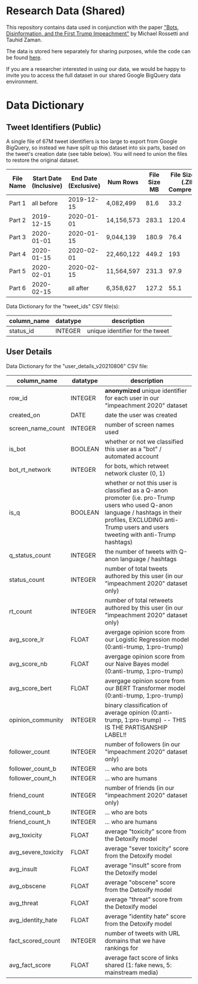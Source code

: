 # Research Data (Shared)

This repository contains data used in conjunction with the paper ["Bots, Disinformation, and the First Trump Impeachment"](https://arxiv.org/abs/2204.08915) by Michael Rossetti and Tauhid Zaman.

The data is stored here separately for sharing purposes, while the code can be found [here](https://github.com/s2t2/tweet-analysis-2020).

If you are a researcher interested in using our data, we would be happy to invite you to access the full dataset in our shared Google BigQuery data environment.

# Data Dictionary

## Tweet Identifiers (Public)

A single file of 67M tweet identifiers is too large to export from Google BigQuery, so instead we have split up this dataset into six parts, based on the tweet's creation date (see table below). You will need to union the files to restore the original dataset.

File Name | Start Date (Inclusive) | End Date (Exclusive) | Num Rows | File Size MB | File Size MB (.ZIP Compressed)
-- | -- | -- | -- | -- | --
Part 1 | all before | 2019-12-15 | 4,082,499 | 81.6 | 33.2
Part 2 | 2019-12-15 | 2020-01-01 | 14,156,573 | 283.1 | 120.4
Part 3 | 2020-01-01 | 2020-01-15 | 9,044,139 | 180.9 | 76.4
Part 4 | 2020-01-15 | 2020-02-01 | 22,460,122 | 449.2 | 193
Part 5 | 2020-02-01 | 2020-02-15 | 11,564,597 | 231.3 | 97.9
Part 6 | 2020-02-15 | all after | 6,358,627 | 127.2 | 55.1

Data Dictionary for the "tweet_ids" CSV file(s):

column_name | datatype | description
--- | --- | ---
status_id | INTEGER | unique identifier for the tweet


## User Details

Data Dictionary for the "user_details_v20210806" CSV file:


column_name | datatype | description
--- | --- | ---
row_id	| INTEGER | **anonymized** unique identifier for each user in our "impeachment 2020" dataset
created_on	| DATE | date the user was created
screen_name_count	| INTEGER | number of screen names used
is_bot	| BOOLEAN | whether or not we classified this user as a "bot" / automated account
bot_rt_network	| INTEGER | for bots, which retweet network cluster (0, 1)
is_q	| BOOLEAN | whether or not this user is classified as a Q-anon promoter (i.e. pro-Trump users who used Q-anon language / hashtags in their profiles, EXCLUDING anti-Trump users and users tweeting with anti-Trump hashtags)
q_status_count	| INTEGER | the number of tweets with Q-anon language / hashtags
status_count	| INTEGER | number of total tweets authored by this user (in our "impeachment 2020" dataset only)
rt_count	| INTEGER | number of total retweets authored by this user (in our "impeachment 2020" dataset only)
avg_score_lr	| FLOAT | avergage opinion score from our Logistic Regression model (0:anti-trump, 1:pro-trump)
avg_score_nb	| FLOAT | avergage opinion score from our Naive Bayes model (0:anti-trump, 1:pro-trump)
avg_score_bert	| FLOAT | avergage opinion score from our BERT Transformer model (0:anti-trump, 1:pro-trump)
opinion_community	| INTEGER | binary classification of average opinion (0:anti-trump, 1:pro-trump) -- THIS IS THE PARTISANSHIP LABEL!!
follower_count	| INTEGER | number of followers (in our "impeachment 2020" dataset only)
follower_count_b	| INTEGER | ... who are bots
follower_count_h	| INTEGER | ... who are humans
friend_count	| INTEGER | number of friends (in our "impeachment 2020" dataset only)
friend_count_b	| INTEGER | ... who are bots
friend_count_h	| INTEGER | ... who are humans
avg_toxicity	| FLOAT | average "toxicity" score from the Detoxify model
avg_severe_toxicity	| FLOAT | average "sever toxicity" score from the Detoxify model
avg_insult	| FLOAT | average "insult" score from the Detoxify model
avg_obscene	| FLOAT | average "obscene" score from the Detoxify model
avg_threat	| FLOAT | average "threat" score from the Detoxify model
avg_identity_hate	| FLOAT | average "identity hate" score from the Detoxify model
fact_scored_count	| INTEGER | number of tweets with URL domains that we have rankings for
avg_fact_score	| FLOAT | average fact score of links shared (1: fake news, 5: mainstream media)
